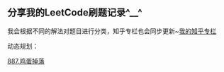 ## 分享我的LeetCode刷题记录^__^
我会根据不同的解法对题目进行分类，知乎专栏也会同步更新~[我的知乎专栏](https://zhuanlan.zhihu.com/c_1187843464115523584)

动态规划：

[887.鸡蛋掉落](https://github.com/chenyiwei00/LeetCode/blob/master/887%E9%B8%A1%E8%9B%8B%E6%8E%89%E8%90%BD.md)
